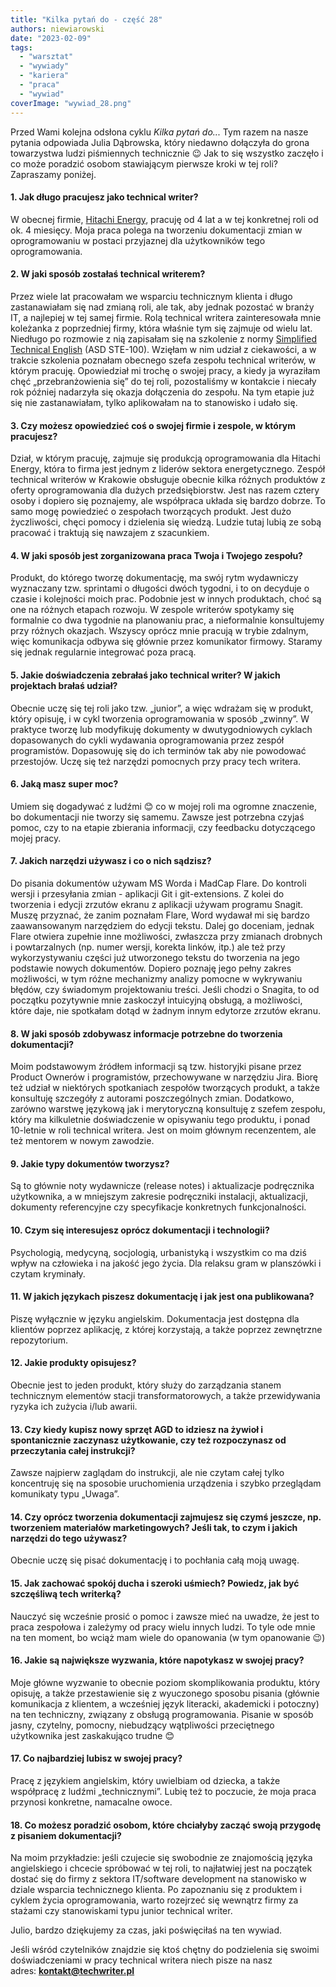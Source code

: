 ```yaml
---
title: "Kilka pytań do - część 28"
authors: niewiarowski
date: "2023-02-09"
tags:
  - "warsztat"
  - "wywiady"
  - "kariera"
  - "praca"
  - "wywiad"
coverImage: "wywiad_28.png"
---
```


Przed Wami kolejna odsłona cyklu *Kilka pytań do...* Tym razem na nasze pytania
odpowiada Julia Dąbrowska, który niedawno dołączyła do grona towarzystwa ludzi
piśmiennych technicznie 😉 Jak to się wszystko zaczęło i co może poradzić osobom
stawiającym pierwsze kroki w tej roli? Zapraszamy poniżej.

<!--truncate-->

#### 1\. Jak długo pracujesz jako technical writer?

W obecnej firmie,
[Hitachi Energy](https://www.hitachienergy.com/about-us/country-and-regional-information/poland),
pracuję od 4 lat a w tej konkretnej roli od ok. 4 miesięcy. Moja praca polega na
tworzeniu dokumentacji zmian w oprogramowaniu w postaci przyjaznej dla
użytkowników tego oprogramowania.

#### 2\. W jaki sposób zostałaś technical writerem?

Przez wiele lat pracowałam we wsparciu technicznym klienta i długo zastanawiałam
się nad zmianą roli, ale tak, aby jednak pozostać w branży IT, a najlepiej w tej
samej firmie. Rolą technical writera zainteresowała mnie koleżanka z poprzedniej
firmy, która właśnie tym się zajmuje od wielu lat. Niedługo po rozmowie z nią
zapisałam się na szkolenie z normy
[Simplified Technical English](https://asd-ste100.org/) (ASD STE-100). Wzięłam w
nim udział z ciekawości, a w trakcie szkolenia poznałam obecnego szefa zespołu
technical writerów, w którym pracuję. Opowiedział mi trochę o swojej pracy, a
kiedy ja wyraziłam chęć „przebranżowienia się” do tej roli, pozostaliśmy w
kontakcie i niecały rok później nadarzyła się okazja dołączenia do zespołu. Na
tym etapie już się nie zastanawiałam, tylko aplikowałam na to stanowisko i udało
się.

#### 3\. Czy możesz opowiedzieć coś o swojej firmie i zespole, w którym pracujesz?

Dział, w którym pracuję, zajmuje się produkcją oprogramowania dla Hitachi
Energy, która to firma jest jednym z liderów sektora energetycznego. Zespół
technical writerów w Krakowie obsługuje obecnie kilka różnych produktów z oferty
oprogramowania dla dużych przedsiębiorstw. Jest nas razem cztery osoby i dopiero
się poznajemy, ale współpraca układa się bardzo dobrze. To samo mogę powiedzieć
o zespołach tworzących produkt. Jest dużo życzliwości, chęci pomocy i dzielenia
się wiedzą. Ludzie tutaj lubią ze sobą pracować i traktują się nawzajem z
szacunkiem.

#### 4\. W jaki sposób jest zorganizowana praca Twoja i Twojego zespołu?

Produkt, do którego tworzę dokumentację, ma swój rytm wydawniczy wyznaczany tzw.
sprintami o długości dwóch tygodni, i to on decyduje o czasie i kolejności moich
prac. Podobnie jest w innych produktach, choć są one na różnych etapach rozwoju.
W zespole writerów spotykamy się formalnie co dwa tygodnie na planowaniu prac, a
nieformalnie konsultujemy przy różnych okazjach. Wszyscy oprócz mnie pracują w
trybie zdalnym, więc komunikacja odbywa się głównie przez komunikator firmowy.
Staramy się jednak regularnie integrować poza pracą.

#### 5\. Jakie doświadczenia zebrałaś jako technical writer? W jakich projektach brałaś udział?

Obecnie uczę się tej roli jako tzw. „junior”, a więc wdrażam się w produkt,
który opisuję, i w cykl tworzenia oprogramowania w sposób „zwinny”. W praktyce
tworzę lub modyfikuję dokumenty w dwutygodniowych cyklach dopasowanych do cykli
wydawania oprogramowania przez zespół programistów. Dopasowuję się do ich
terminów tak aby nie powodować przestojów. Uczę się też narzędzi pomocnych przy
pracy tech writera.

#### 6\. Jaką masz super moc?

Umiem się dogadywać z ludźmi 😊 co w mojej roli ma ogromne znaczenie, bo
dokumentacji nie tworzy się samemu. Zawsze jest potrzebna czyjaś pomoc, czy to
na etapie zbierania informacji, czy feedbacku dotyczącego mojej pracy.

#### 7\. Jakich narzędzi używasz i co o nich sądzisz?

Do pisania dokumentów używam MS Worda i MadCap Flare. Do kontroli wersji i
przesyłania zmian - aplikacji Git i git-extensions. Z kolei do tworzenia i
edycji zrzutów ekranu z aplikacji używam programu Snagit. Muszę przyznać, że
zanim poznałam Flare, Word wydawał mi się bardzo zaawansowanym narzędziem do
edycji tekstu. Dalej go doceniam, jednak Flare otwiera zupełnie inne możliwości,
zwłaszcza przy zmianach drobnych i powtarzalnych (np. numer wersji, korekta
linków, itp.) ale też przy wykorzystywaniu części już utworzonego tekstu do
tworzenia na jego podstawie nowych dokumentów. Dopiero poznaję jego pełny zakres
możliwości, w tym różne mechanizmy analizy pomocne w wykrywaniu błędów, czy
świadomym projektowaniu treści. Jeśli chodzi o Snagita, to od początku
pozytywnie mnie zaskoczył intuicyjną obsługą, a możliwości, które daje, nie
spotkałam dotąd w żadnym innym edytorze zrzutów ekranu.

#### 8\. W jaki sposób zdobywasz informacje potrzebne do tworzenia dokumentacji?

Moim podstawowym źródłem informacji są tzw. historyjki pisane przez Product
Ownerów i programistów, przechowywane w narzędziu Jira. Biorę też udział w
niektórych spotkaniach zespołów tworzących produkt, a także konsultuję szczegóły
z autorami poszczególnych zmian. Dodatkowo, zarówno warstwę językową jak i
merytoryczną konsultuję z szefem zespołu, który ma kilkuletnie doświadczenie w
opisywaniu tego produktu, i ponad 10-letnie w roli technical writera. Jest on
moim głównym recenzentem, ale też mentorem w nowym zawodzie.

#### 9\. Jakie typy dokumentów tworzysz?

Są to głównie noty wydawnicze (release notes) i aktualizacje podręcznika
użytkownika, a w mniejszym zakresie podręczniki instalacji, aktualizacji,
dokumenty referencyjne czy specyfikacje konkretnych funkcjonalności.

#### 10\. Czym się interesujesz oprócz dokumentacji i technologii?

Psychologią, medycyną, socjologią, urbanistyką i wszystkim co ma dziś wpływ na
człowieka i na jakość jego życia. Dla relaksu gram w planszówki i czytam
kryminały.

#### 11\. W jakich językach piszesz dokumentację i jak jest ona publikowana?

Piszę wyłącznie w języku angielskim. Dokumentacja jest dostępna dla klientów
poprzez aplikację, z której korzystają, a także poprzez zewnętrzne repozytorium.

#### 12\. Jakie produkty opisujesz?

Obecnie jest to jeden produkt, który służy do zarządzania stanem technicznym
elementów stacji transformatorowych, a także przewidywania ryzyka ich zużycia
i/lub awarii.

#### 13\. Czy kiedy kupisz nowy sprzęt AGD to idziesz na żywioł i spontanicznie zaczynasz użytkowanie, czy też rozpoczynasz od przeczytania całej instrukcji?

Zawsze najpierw zaglądam do instrukcji, ale nie czytam całej tylko koncentruję
się na sposobie uruchomienia urządzenia i szybko przeglądam komunikaty typu
„Uwaga”.

#### 14\. Czy oprócz tworzenia dokumentacji zajmujesz się czymś jeszcze, np. tworzeniem materiałów marketingowych? Jeśli tak, to czym i jakich narzędzi do tego używasz?

Obecnie uczę się pisać dokumentację i to pochłania całą moją uwagę.

#### 15\. Jak zachować spokój ducha i szeroki uśmiech? Powiedz, jak być szczęśliwą tech writerką?

Nauczyć się wcześnie prosić o pomoc i zawsze mieć na uwadze, że jest to praca
zespołowa i zależymy od pracy wielu innych ludzi. To tyle ode mnie na ten
moment, bo wciąż mam wiele do opanowania (w tym opanowanie 😉)

#### 16\. Jakie są największe wyzwania, które napotykasz w swojej pracy?

Moje główne wyzwanie to obecnie poziom skomplikowania produktu, który opisuję, a
także przestawienie się z wyuczonego sposobu pisania (głównie komunikacja z
klientem, a wcześniej język literacki, akademicki i potoczny) na ten techniczny,
związany z obsługą programowania. Pisanie w sposób jasny, czytelny, pomocny,
niebudzący wątpliwości przeciętnego użytkownika jest zaskakująco trudne 😊

#### 17\. Co najbardziej lubisz w swojej pracy?

Pracę z językiem angielskim, który uwielbiam od dziecka, a także współpracę z
ludźmi „technicznymi”. Lubię też to poczucie, że moja praca przynosi konkretne,
namacalne owoce.

#### 18\. Co możesz poradzić osobom, które chciałyby zacząć swoją przygodę z pisaniem dokumentacji?

Na moim przykładzie: jeśli czujecie się swobodnie ze znajomością języka
angielskiego i chcecie spróbować w tej roli, to najłatwiej jest na początek
dostać się do firmy z sektora IT/software development na stanowisko w dziale
wsparcia technicznego klienta. Po zapoznaniu się z produktem i cyklem życia
oprogramowania, warto rozejrzeć się wewnątrz firmy za stażami czy stanowiskami
typu junior technical writer.

Julio, bardzo dziękujemy za czas, jaki poświęciłaś na ten wywiad.

Jeśli wśród czytelników znajdzie się ktoś chętny do podzielenia się swoimi
doświadczeniami w pracy technical writera niech pisze na nasz
adres: [**kontakt@techwriter.pl**](mailto:kontakt@techwriter.pl)
